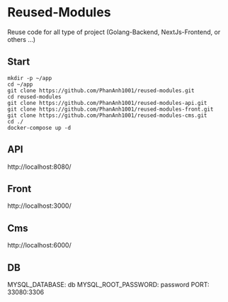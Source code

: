 # Reused-Modules
Reuse code for all type of project (Golang-Backend, NextJs-Frontend, or others ...)

## Start
```
mkdir -p ~/app
cd ~/app
git clone https://github.com/PhanAnh1001/reused-modules.git
cd reused-modules
git clone https://github.com/PhanAnh1001/reused-modules-api.git
git clone https://github.com/PhanAnh1001/reused-modules-front.git
git clone https://github.com/PhanAnh1001/reused-modules-cms.git
cd ./
docker-compose up -d
```

## API
http://localhost:8080/

## Front
http://localhost:3000/

## Cms
http://localhost:6000/

## DB
MYSQL_DATABASE: db
MYSQL_ROOT_PASSWORD: password
PORT: 33080:3306
